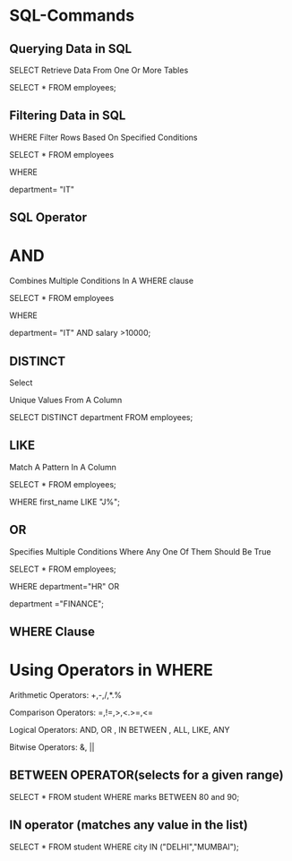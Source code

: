 # SQL-Commands

## Querying Data in SQL
SELECT
Retrieve Data From One Or More Tables

SELECT *  FROM employees;

## Filtering Data in SQL
WHERE
Filter Rows Based On Specified Conditions

SELECT * FROM employees

WHERE 

department= "IT"

## SQL Operator
# AND

Combines Multiple Conditions In A WHERE clause

SELECT * FROM employees

WHERE 

department= "IT" AND salary >10000;

## DISTINCT
Select

Unique Values From A Column

SELECT DISTINCT department FROM employees;

## LIKE
Match A Pattern In A Column

SELECT * FROM employees;

WHERE first_name LIKE "J%";

## OR
Specifies Multiple Conditions Where Any One
Of Them Should Be True

SELECT * FROM employees;

WHERE department="HR" OR 

department ="FINANCE";

## WHERE Clause

# Using Operators in WHERE

Arithmetic Operators: +,-,/,*.%

Comparison Operators: =,!=,>,<.>=,<=

Logical Operators: AND, OR , IN BETWEEN , ALL, LIKE, ANY

Bitwise Operators: &, ||

## BETWEEN OPERATOR(selects for a given range)

SELECT * FROM student WHERE marks BETWEEN 80 and 90;

## IN operator (matches any value in the list)

SELECT * FROM student WHERE city IN ("DELHI","MUMBAI");










